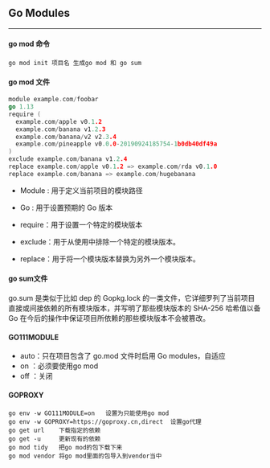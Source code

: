 ##  Go Modules

---

#### go mod 命令

  ```shell script
go mod init 项目名 生成go mod 和 go sum
  ```

#### go mod 文件

  ```go
module example.com/foobar
go 1.13
require (
    example.com/apple v0.1.2
    example.com/banana v1.2.3
    example.com/banana/v2 v2.3.4
    example.com/pineapple v0.0.0-20190924185754-1b0db40df49a
)
exclude example.com/banana v1.2.4
replace example.com/apple v0.1.2 => example.com/rda v0.1.0 
replace example.com/banana => example.com/hugebanana
  ```

- Module : 用于定义当前项目的模块路径

- Go : 用于设置预期的 Go 版本
- require：用于设置一个特定的模块版本
- exclude：用于从使用中排除一个特定的模块版本。
- replace：用于将一个模块版本替换为另外一个模块版本。



#### go sum文件

go.sum 是类似于比如 dep 的 Gopkg.lock 的一类文件，它详细罗列了当前项目直接或间接依赖的所有模块版本，并写明了那些模块版本的 SHA-256 哈希值以备 Go 在今后的操作中保证项目所依赖的那些模块版本不会被篡改。



#### GO111MODULE

- auto：只在项目包含了 go.mod 文件时启用 Go modules，自适应
- on ：必须要使用go mod
- off ：关闭



#### GOPROXY

```htt
go env -w GO111MODULE=on   设置为只能使用go mod
go env -w GOPROXY=https://goproxy.cn,direct  设置go代理
go get url    下载指定的依赖
go get -u     更新现有的依赖
go mod tidy   把go mod的包下载下来
go mod vendor 将go mod里面的包导入到vendor当中
```





